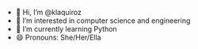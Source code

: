 - 👋 Hi, I’m @klaquiroz
- 👀 I’m interested in computer science and engineering
- 🌱 I’m currently learning Python
- 😄 Pronouns: She/Her/Ella


